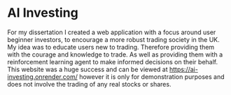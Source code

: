 # AI Investing 

For my dissertation I created a web application with a focus around user beginner investors, to encourage a more robust trading society in the UK. My idea was to educate users new to trading. Therefore providing them with the courage and knowledge to trade. As well as providing them with a reinforcement learning agent to make informed decisions on their behalf. This website was a huge success and can be viewed at https://ai-investing.onrender.com/ however it is only for demonstration purposes and does not involve the trading of any real stocks or shares. 
